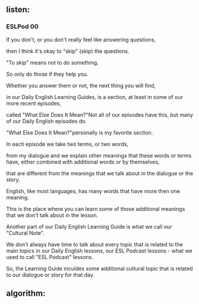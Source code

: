 ## listen:
### ESLPod 00

If you don't, or you don't really feel like answering questions, 

then I think it's okay to "skip" (skip) the questions.

"To skip" means not to do something.

So only do those if they help you.

Whether you answer them or not, the next thing you will find,

in our Daily English Learning Guides, is a section, at least in some of our more recent episodes,

called "What Else Does It Mean?"Not all of our episodes have this, but many of our Daily English episodes do.

"What Else Does It Mean?"personally is my favorite section.

In each episode we take two terms, or two words, 

from my dialogue and we explain other meanings that these words or terms have, either combined with additional words or by themselves,

that are different from the meanings that we talk about in the dialogue or the story.

English, like most languages, has many words that have more then one meaning.

This is the place where you can learn some of those additional meanings that we don't talk about in the lesson.

Another part of our Daily English Learning Guide is what we call our "Cultural Note".

We don't always have time to talk about every topic that is related to the main topics in our Daily English lessons, our ESL Podcast lessons - what we used to call "ESL Podcast" lessons.

So, the Learning Guide inculdes some additional cultural topic that is related to our dialogue or story for that day.





## algorithm:
